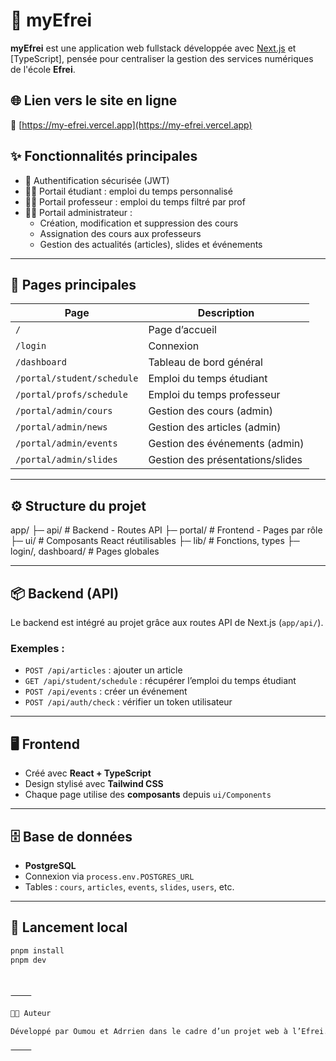 # 📘 myEfrei

**myEfrei** est une application web fullstack développée avec [Next.js](https://nextjs.org/) et [TypeScript], pensée pour centraliser la gestion des services numériques de l'école **Efrei**.

## 🌐 Lien vers le site en ligne

🔗 [https://my-efrei.vercel.app](https://my-efrei.vercel.app)

## ✨ Fonctionnalités principales

- 🔐 Authentification sécurisée (JWT)
- 👩‍🎓 Portail étudiant : emploi du temps personnalisé
- 👨‍🏫 Portail professeur : emploi du temps filtré par prof
- 🧑‍💼 Portail administrateur :
  - Création, modification et suppression des cours
  - Assignation des cours aux professeurs
  - Gestion des actualités (articles), slides et événements

---

## 📑 Pages principales

| Page                          | Description                          |
|-------------------------------|--------------------------------------|
| `/`                           | Page d’accueil                       |
| `/login`                      | Connexion                            |
| `/dashboard`                  | Tableau de bord général              |
| `/portal/student/schedule`    | Emploi du temps étudiant             |
| `/portal/profs/schedule`      | Emploi du temps professeur           |
| `/portal/admin/cours`         | Gestion des cours (admin)           |
| `/portal/admin/news`          | Gestion des articles (admin)        |
| `/portal/admin/events`        | Gestion des événements (admin)      |
| `/portal/admin/slides`        | Gestion des présentations/slides    |

---

## ⚙️ Structure du projet

app/
├─ api/                   # Backend - Routes API
├─ portal/                # Frontend - Pages par rôle
├─ ui/                    # Composants React réutilisables
├─ lib/                   # Fonctions, types
├─ login/, dashboard/     # Pages globales

---

## 📦 Backend (API)

Le backend est intégré au projet grâce aux routes API de Next.js (`app/api/`).

### Exemples :
- `POST /api/articles` : ajouter un article
- `GET /api/student/schedule` : récupérer l’emploi du temps étudiant
- `POST /api/events` : créer un événement
- `POST /api/auth/check` : vérifier un token utilisateur

---

## 🖥️ Frontend

- Créé avec **React + TypeScript**
- Design stylisé avec **Tailwind CSS**
- Chaque page utilise des **composants** depuis `ui/Components`

---

## 🗄️ Base de données

- **PostgreSQL**
- Connexion via `process.env.POSTGRES_URL`
- Tables : `cours`, `articles`, `events`, `slides`, `users`, etc.

---

## 🚀 Lancement local

```bash
pnpm install
pnpm dev



⸻

🧑‍💻 Auteur

Développé par Oumou et Adrrien dans le cadre d’un projet web à l’Efrei.

⸻


